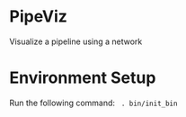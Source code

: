 # PipeViz
Visualize a pipeline using a network

# Environment Setup
Run the following command:
``` . bin/init_bin```

